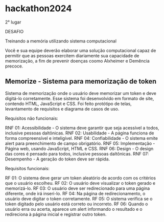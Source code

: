 # hackathon2024

2° lugar

DESAFIO

Treinando a memória utilizando sistema computacional

Você e sua equipe deverão elaborar uma solução computacional capaz de permitir que as pessoas exercitem diariamente sua capacidade de memorização, a fim de prevenir doenças coomo Alxheimer e Demência precoce.


## Memorize - Sistema para memorização de token

Sistema de memorização onde o usuário deve memorizar um token e deve digitá-lo corretamente. Esse sistema foi desenvolvido em formato de site, contendo HTML, JavaScript e CSS. Foi feito protótipo de telas, levantamento de requisitos e diagrama de casos de uso.

Requisitos não funcionais: 

RNF 01: Acessibilidade - O sistema deve garantir que seja acessível a todos, inclusive pessoas daltônicas.
RNF 02: Usabilidade - A página funciona de forma compreensível e inteligível.
RNF 04: Confiabilidade - O sistema emite alert para preenchimento de campo obrigatório.
RNF 05: Implementação - Página web, usando JavaScript, HTML e CSS.
RNF 06: Design - O design das cores é pensado para todos, inclusive pessoas daltônicas.
RNF 07: Desempenho - A geração do token deve ser rápida.

Requisitos funcionais:

RF 01: O sistema deve gerar um token aleatório de acordo com os critérios que o usuário escolheu.
RF 02: O usuário deve visualizar o token gerado e memorizá-lo.
RF 03: O usuário deve ser redirecionado para uma página diferente, onde irá inseri-lo.
RF 04: Na página de redirecionamento, o usuário deve digitar o token corretamente.
RF 05: O sistema verifica se o token digitado pelo usuário está correto ou incorreto.
RF 06: Quando o usuário erra ou acerta, aparece um alert informando o resultado e o redireciona à página inicial e registrar outro token.
